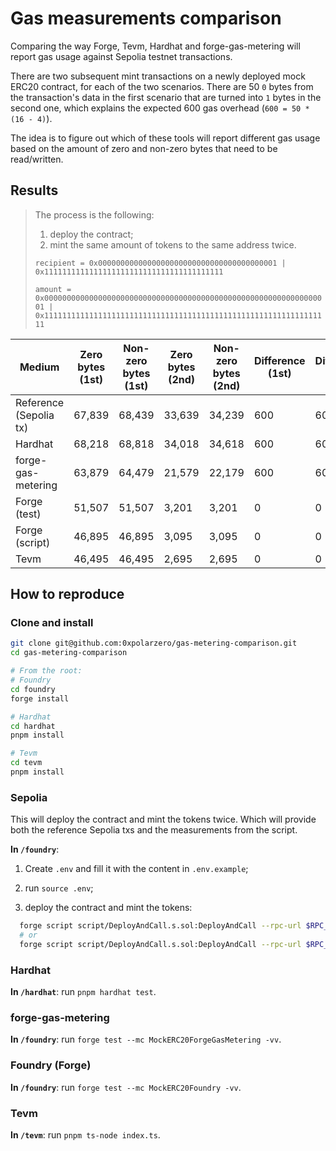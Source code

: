 # Gas measurements comparison

Comparing the way Forge, Tevm, Hardhat and forge-gas-metering will report gas usage against Sepolia testnet transactions.

There are two subsequent mint transactions on a newly deployed mock ERC20 contract, for each of the two scenarios. There are 50 `0` bytes from the transaction's data in the first scenario that are turned into `1` bytes in the second one, which explains the expected 600 gas overhead (`600 = 50 * (16 - 4)`).

The idea is to figure out which of these tools will report different gas usage based on the amount of zero and non-zero bytes that need to be read/written.

## Results

> The process is the following:
>
> 1. deploy the contract;
> 2. mint the same amount of tokens to the same address twice.
>
> `recipient = 0x0000000000000000000000000000000000000001 | 0x1111111111111111111111111111111111111111`
>
> `amount = 0x0000000000000000000000000000000000000000000000000000000000000001 | 0x1111111111111111111111111111111111111111111111111111111111111111`

| Medium                 | Zero bytes (1st) | Non-zero bytes (1st) | Zero bytes (2nd) | Non-zero bytes (2nd) | Difference (1st) | Difference (2nd) |
| ---------------------- | ---------------- | -------------------- | ---------------- | -------------------- | ---------------- | ---------------- |
| Reference (Sepolia tx) | 67,839           | 68,439               | 33,639           | 34,239               | 600              | 600              |
| Hardhat                | 68,218           | 68,818               | 34,018           | 34,618               | 600              | 600              |
| forge-gas-metering     | 63,879           | 64,479               | 21,579           | 22,179               | 600              | 600              |
| Forge (test)           | 51,507           | 51,507               | 3,201            | 3,201                | 0                | 0                |
| Forge (script)         | 46,895           | 46,895               | 3,095            | 3,095                | 0                | 0                |
| Tevm                   | 46,495           | 46,495               | 2,695            | 2,695                | 0                | 0                |

## How to reproduce

### Clone and install

```bash
git clone git@github.com:0xpolarzero/gas-metering-comparison.git
cd gas-metering-comparison

# From the root:
# Foundry
cd foundry
forge install

# Hardhat
cd hardhat
pnpm install

# Tevm
cd tevm
pnpm install
```

### Sepolia

This will deploy the contract and mint the tokens twice. Which will provide both the reference Sepolia txs and the measurements from the script.

**In `/foundry`**:

1. Create `.env` and fill it with the content in `.env.example`;

2. run `source .env`;

3. deploy the contract and mint the tokens:

```bash
  forge script script/DeployAndCall.s.sol:DeployAndCall --rpc-url $RPC_URL_SEPOLIA --broadcast -vvvv --sig "run(address, uint256)" 0x0000000000000000000000000000000000000001 0x0000000000000000000000000000000000000000000000000000000000000001
  # or
  forge script script/DeployAndCall.s.sol:DeployAndCall --rpc-url $RPC_URL_SEPOLIA --broadcast -vvvv --sig "run(address, uint256)" 0x1111111111111111111111111111111111111111 0x1111111111111111111111111111111111111111111111111111111111111111
```

### Hardhat

**In `/hardhat`**: run `pnpm hardhat test`.

### forge-gas-metering

**In `/foundry`**: run `forge test --mc MockERC20ForgeGasMetering -vv`.

### Foundry (Forge)

**In `/foundry`**: run `forge test --mc MockERC20Foundry -vv`.

### Tevm

**In `/tevm`**: run `pnpm ts-node index.ts`.
